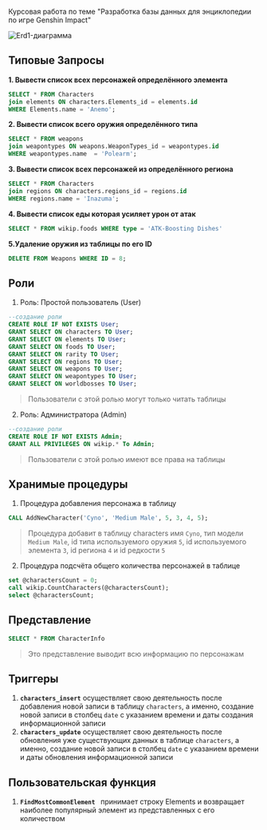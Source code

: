 
Курсовая работа по теме "Разработка базы данных для энциклопедии по игре Genshin Impact"

![Erd1-диаграмма](https://github.com/321Astari123/Course_work/assets/68735994/df3e5aed-417d-4fe9-b636-ec4a904959d4)


## Типовые Запросы
**1. Вывести список всех персонажей определённого элемента**
```sql
SELECT * FROM Characters
join elements ON characters.Elements_id = elements.id
WHERE Elements.name = 'Anemo';
```

**2. Вывести список всего оружия определённого типа**
```sql
SELECT * FROM weapons
join weapontypes ON weapons.WeaponTypes_id = weapontypes.id
WHERE weapontypes.name  = 'Polearm';

```

**3. Вывести список всех персонажей из определённого региона**
```sql
SELECT * FROM Characters
join regions ON characters.regions_id = regions.id
WHERE regions.name = 'Inazuma';
```
**4. Вывести список еды которая усиляет урон от атак**
```sql
SELECT * FROM wikip.foods WHERE type = 'ATK-Boosting Dishes'
```
**5.Удаление оружия из таблицы по его ID**
```sql
DELETE FROM Weapons WHERE ID = 8;
```

## Роли
1. Роль: Простой пользователь (User)
``` sql
--создание роли
CREATE ROLE IF NOT EXISTS User;
GRANT SELECT ON characters TO User;
GRANT SELECT ON elements TO User;
GRANT SELECT ON foods TO User;
GRANT SELECT ON rarity TO User;
GRANT SELECT ON regions TO User;
GRANT SELECT ON weapons TO User;
GRANT SELECT ON weapontypes TO User;
GRANT SELECT ON worldbosses TO User;
```
> Пользователи с этой ролью могут только читать таблицы

2. Роль: Администратора (Admin)
 ```sql
 --создание роли
CREATE ROLE IF NOT EXISTS Admin;
GRANT ALL PRIVILEGES ON wikip.* To Admin;
```
> Пользователи с этой ролью имеют все права на таблицы

## Хранимые процедуры
1. Процедура добавления персонажа в таблицу
``` sql
CALL AddNewCharacter('Cyno', 'Medium Male', 5, 3, 4, 5);
```
> Процедура добавит в таблицу characters имя `Cyno`, тип модели `Medium Male`, id типа используемого оружия `5`, id используемого элемента `3`, id региона `4` и id редкости `5`
2. Процедура подсчёта общего количества персонажей в таблице
```sql
set @charactersCount = 0;
call wikip.CountCharacters(@charactersCount);
select @charactersCount;
```

## Представление
```sql
SELECT * FROM CharacterInfo
```
> Это представление выводит всю информацию по персонажам

## Триггеры
1. **`characters_insert`** осуществляет свою деятельность после добавления новой записи в таблицу `characters`, а именно, создание новой записи в столбец `date` с указанием времени и даты создания информационной записи
2. **`characters_update`** осуществляет свою деятельность после обновления уже существующих данных в таблице `characters`, а именно, создание новой записи в столбец `date` с указанием времени и даты обновления информационной записи
## Пользовательская функция 
1. **`FindMostCommonElement `** принимает строку Elements и возвращает наиболее популярный элемент из представленных с его количеством
